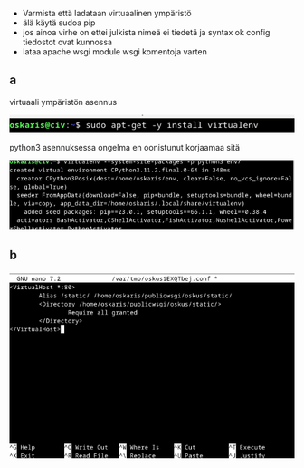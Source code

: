 - Varmista että ladataan virtuaalinen ympäristö
- älä käytä sudoa pip
- jos ainoa virhe on ettei julkista nimeä ei tiedetä ja syntax ok config tiedostot ovat kunnossa
- lataa apache wsgi module wsgi komentoja varten

## a
virtuaali ympäristön asennus

![Alt text](https://github.com/OskariSalovaara/linuxpalvelin/blob/main/images/h6a.png?raw=true)

python3 asennuksessa ongelma en oonistunut korjaamaa sitä

![Alt text](https://github.com/OskariSalovaara/linuxpalvelin/blob/main/images/h6aa.png?raw=true)

## b

![Alt text](https://github.com/OskariSalovaara/linuxpalvelin/blob/main/images/h6b.png?raw=true)
